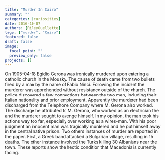 ```yaml
---
title: "Murder In Cairo"
summary: ""
categories: [curiosities]
date: 2016-10-07
authors: [RileyOuellette]
tags: ["murder", "Cairo"]
featured: false
draft: false
image:
  focal_point: ""
  preview_only: false
projects: []
---
```

On 1905-04-18 Egidio Gerona was ironically murdered upon entering a catholic church in the Mousky. The cause of death came from two bullets fired by a man by the name of Fabio Ninci. Following the incident the murderer was apprehended without resistance outside of the church. The police discovered a few connections between the two men, including their Italian nationality and prior employment. Apparently the murderer had been discharged from the Telephone Company where M. Gerona also worked. The discharge he attributed to M. Gerona, who worked as an electrician the and the murderer sought to avenge himself. In my opinion, the man took his actions way too far, especially over working as a wires-man. With his poor judgment an innocent man was tragically murdered and he put himself away in the central native prison. Two others instances of murder are reported in the paper. First, a Greek band attacked a Bulgarian village, resulting in 15 deaths. The other instance involved the Turks killing 30 Albanians near the town. These reports show  the hectic condition that Macedonia is currently facing.
